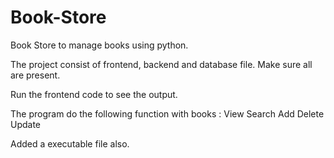 # Book-Store
Book Store to manage books using python.


The project consist of frontend, backend and database file.
Make sure all are present.

Run the frontend code to see the output.

The program do the following function with books :
View
Search
Add 
Delete 
Update


Added a executable file also.
